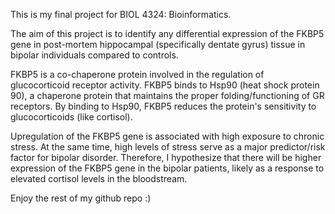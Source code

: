 This is my final project for BIOL 4324: Bioinformatics.

The aim of this project is to identify any differential expression of the FKBP5 gene in post-mortem hippocampal (specifically dentate gyrus) tissue in bipolar individuals compared to controls.

FKBP5 is a co-chaperone protein involved in the regulation of glucocorticoid receptor activity. FKBP5 binds to Hsp90 (heat shock protein 90), a chaperone protein that maintains the proper folding/functioning of GR receptors. By binding to Hsp90, FKBP5 reduces the protein's sensitivity to glucocorticoids (like cortisol).

Upregulation of the FKBP5 gene is associated with high exposure to chronic stress. At the same time, high levels of stress serve as a major predictor/risk factor for bipolar disorder. Therefore, I hypothesize that there will be higher expression of the FKBP5 gene in the bipolar patients, likely as a response to elevated cortisol levels in the bloodstream.

Enjoy the rest of my github repo :)
